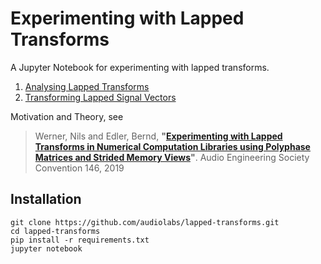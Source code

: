 # Experimenting with Lapped Transforms

A Jupyter Notebook for experimenting with lapped transforms.

 1. [Analysing Lapped Transforms](https://nbviewer.jupyter.org/github/audiolabs/lapped-transforms/blob/master/1%20Analysing%20Lapped%20Transforms.ipynb)
 1. [Transforming Lapped Signal Vectors](https://nbviewer.jupyter.org/github/audiolabs/lapped-transforms/blob/master/2%20Transforming%20Signal%20Vectors.ipynb)

Motivation and Theory, see

> Werner, Nils and Edler, Bernd, **"[Experimenting with Lapped Transforms in Numerical Computation Libraries using Polyphase Matrices and Strided Memory Views](http://www.aes.org/e-lib/browse.cfm?elib=20381)"**. Audio Engineering Society Convention 146, 2019

## Installation

```
git clone https://github.com/audiolabs/lapped-transforms.git
cd lapped-transforms
pip install -r requirements.txt
jupyter notebook
```
